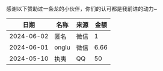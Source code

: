 感谢以下赞助过一条龙的小伙伴，你们的认可都是我前进的动力~

|日期|名称|来源|金额|
|---|---|---|---|
|2024-06-02|匿名|微信|1|
|2024-06-01|onglu|微信|6.66|
|2024-05-10|执夷|QQ|50|
